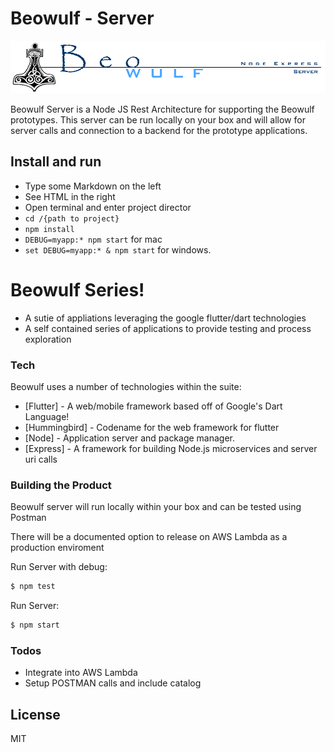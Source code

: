 # Beowulf - Server

[![N|Solid](https://github.com/raymondwbayly/beowulf-assets/blob/master/img/pub/beowulf-express-server-banner.png?raw=true)](https://github.com/raymondwbayly/beowulf-server)


Beowulf Server is a Node JS Rest Architecture for supporting the Beowulf prototypes. This server can be run locally on your box and will allow for server calls and connection to a backend for the prototype applications. 

## Install and run

  - Type some Markdown on the left
  - See HTML in the right
  - Open terminal and enter project director 
  -  ```cd /{path to project}```
  -  ``` npm install ```
  -  ```DEBUG=myapp:* npm start``` for mac
  -  ```set DEBUG=myapp:* & npm start``` for windows. 

# Beowulf Series!

  - A sutie of appliations leveraging the google flutter/dart technologies
  - A self contained series of applications to provide testing and process exploration 


### Tech

Beowulf uses a number of technologies within the suite:

* [Flutter] - A web/mobile framework based off of Google's Dart Language!
* [Hummingbird] - Codename for the web framework for flutter
* [Node] - Application server and package manager.
* [Express] - A framework for building Node.js microservices and server uri calls

### Building the Product

Beowulf server will run locally within your box and can be tested using Postman

There will be a documented option to release on AWS Lambda as a production enviroment

Run Server with debug:
```sh
$ npm test
```
Run Server:
```sh
$ npm start
```

### Todos

 - Integrate into AWS Lambda
 - Setup POSTMAN calls and include catalog

License
----

MIT

